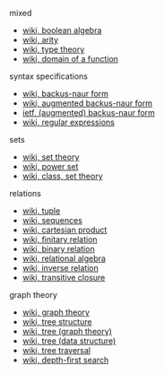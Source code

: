 
mixed

* [wiki, boolean algebra](https://en.wikipedia.org/wiki/Boolean_algebra)
* [wiki, arity](https://en.wikipedia.org/wiki/Arity)
* [wiki, type theory](https://en.wikipedia.org/wiki/Type_theory)
* [wiki, domain of a function](https://en.wikipedia.org/wiki/Domain_of_a_function)

syntax specifications

* [wiki, backus-naur form](https://en.wikipedia.org/wiki/Backus%E2%80%93Naur_form)
* [wiki, augmented backus-naur form](https://en.wikipedia.org/wiki/Augmented_Backus%E2%80%93Naur_form)
* [ietf, (augmented) backus-naur form](https://tools.ietf.org/html/rfc5234)
* [wiki, regular expressions](https://en.wikipedia.org/wiki/Regular_expression)

sets

* [wiki, set theory](https://en.wikipedia.org/wiki/Set_theory)
* [wiki, power set](https://en.wikipedia.org/wiki/Power_set)
* [wiki, class, set theory](https://en.wikipedia.org/wiki/Class_%28set_theory%29)

relations

* [wiki, tuple](https://en.wikipedia.org/wiki/Tuple)
* [wiki, sequences](https://en.wikipedia.org/wiki/Sequence)
* [wiki, cartesian product](https://en.wikipedia.org/wiki/Cartesian_product)
* [wiki, finitary relation](https://en.wikipedia.org/wiki/Finitary_relation)
* [wiki, binary relation](https://en.wikipedia.org/wiki/Binary_relation)
* [wiki, relational algebra](https://en.wikipedia.org/wiki/Relational_algebra)
* [wiki, inverse relation](https://en.wikipedia.org/wiki/Inverse_relation)
* [wiki, transitive closure](https://en.wikipedia.org/wiki/Transitive_closure)

graph theory

* [wiki, graph theory](https://en.wikipedia.org/wiki/Graph_theory)
* [wiki, tree structure](https://en.wikipedia.org/wiki/Tree_structure)
* [wiki, tree (graph theory)](https://en.wikipedia.org/wiki/Tree_%28graph_theory%29)
* [wiki, tree (data structure)](https://en.wikipedia.org/wiki/Tree_%28data_structure%29)
* [wiki, tree traversal](https://en.wikipedia.org/wiki/Tree_traversal)
* [wiki, depth-first search](https://en.wikipedia.org/wiki/Depth-first_search)

